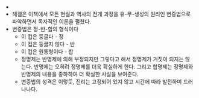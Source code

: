 - 
- 헤겔은 이책에서 모든 현실과 역사의 전개 과정을 유-무-생성의 원리인 변증법으로 파악하면서 독자적인 이론을 펼쳤다.
- 변증법은 정-반-합의 형식이다
    - 이 컵은 둥글다 - 정
    - 이 컵은 둥글지 않다 - 반
    - 이 컵은 원통형이다 - 합
    - 정명제는 반명제에 의해 부정되지만 그렇다고 해서 정명제가 거짓이 되지는 않는다. 반명제는 오히려 정명제를 더욱 확실하게 한다. 그리고 합명제는 정명제와 반명제의 내용을 종하하여 더 확실한 사실을 보여준다. 
    - 변증법의 성격은 이렇듯, 진리는 고정되어 있지 않고 시간에 따라 발전하며 드러나나다.
